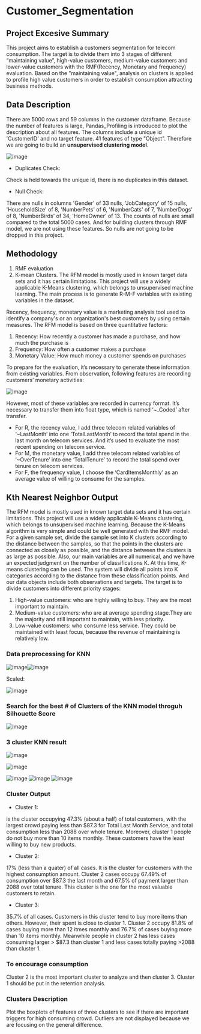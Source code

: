 # Customer_Segmentation

## Project Excesive Summary
This project aims to establish a customers segmentation for telecom consumption. The
target is to divide them into 3 stages of different “maintaining value”, high-value
customers, medium-value customers and lower-value customers with the
RMF(Recency, Monetary and frequency) evaluation. Based on the "maintaining value", analysis on clusters is applied to profile high value customers in order to establish consumption attracting business methods.

## Data Description

There are 5000 rows and 59 columns in the customer dataframe. Because the number of features is large, Pandas_Profiling is introduced to plot the description about all features. The columns include a unique id 'CustomerID' and no target feature. 41 features of type "Object". Therefore we are going to build an **unsupervised clustering model**.

![image](https://user-images.githubusercontent.com/38795845/130334895-cb360f56-5667-408b-90ce-a3b36e52abb3.png)


- Duplicates Check:

Check is held towards the unique id, there is no duplicates in this dataset.
- Null Check:

There are nulls in columns 'Gender' of 33 nulls, 'JobCategory' of 15 nulls, 'HouseholdSize' of 8, 'NumberPets' of 6, 'NumberCats' of 7, 'NumberDogs' of 8, 'NumberBirds' of 34, 'HomeOwner' of 13. The counts of nulls are small compared to the total 5000 cases. And for building clusters through RMF model, we are not using these features. So nulls are not going to be dropped in this project. 


## Methodology

1. RMF evaluation
2. K-mean Clusters.
The RFM model is mostly used in known target data sets and it has certain
limitations. This project will use a widely applicable K-Means clustering, which
belongs to unsupervised machine learning.
The main process is to generate R-M-F variables with existing variables in the dataset.

Recency, frequency, monetary value is a marketing analysis tool used to identify a
company's or an organization's best customers by using certain measures. The RFM
model is based on three quantitative factors:

1. Recency: How recently a customer has made a purchase, and how much the
purchase is
2. Frequency: How often a customer makes a purchase
3. Monetary Value: How much money a customer spends on purchases

To prepare for the evaluation, it’s necessary to generate these information from
existing variables.
From observation, following features are recording customers’ monetary activities:

![image](https://user-images.githubusercontent.com/38795845/130334855-4d9ed13b-f30a-446e-a47e-1babf67aa431.png)

However, most of these variables are recorded in currency format. It’s necessary to
transfer them into float type, which is named ‘~_Coded’ after transfer.
- For R, the recency value, I add three telecom related variables of
‘~LastMonth’ into one ‘TotalLastMonth’ to record the total spend in the last
month on telecom services. And it’s used to evaluate the most recent spending
on telecom service.
- For M, the monetary value, I add three telecom related variables of
‘~OverTenure’ into one ‘TotalTenure’ to record the total spend over tenure on
telecom services.
- For F, the frequency value, I choose the ‘CardItemsMonthly’ as an average
value of willing to consume for the samples.


## Kth Nearest Neighbor Output

The RFM model is mostly used in known target data sets and it has certain
limitations. This project will use a widely applicable K-Means clustering, which
belongs to unsupervised machine learning.
Because the K-Means algorithm is very simple and could be well generated with the
RMF model. For a given sample set, divide the sample set into K clusters according
to the distance between the samples, so that the points in the clusters are connected as
closely as possible, and the distance between the clusters is as large as possible.
Also, our main variables are all numerical, and we have an expected judgment on the
number of classifications K. At this time, K-means clustering can be used. The system
will divide all points into K categories according to the distance from these
classification points. And our data objects include both observations and targets. The
target is to divide customers into different priority stages:
1. High-value customers: who are highly willing to buy. They are the most
important to maintain.
2. Medium-value customers: who are at average spending stage.They are the
majority and still important to maintain, with less priority.
3. Low-value customers: who consume less service. They could be maintained
with least focus, because the revenue of maintaining is relatively low.

### Data preprocessing for KNN

![image](https://user-images.githubusercontent.com/38795845/130334926-1347305e-1b81-4bec-8b5c-d4e49d6554c4.png)![image](https://user-images.githubusercontent.com/38795845/130334943-0bf18d44-444a-4f15-94aa-bf921b0b2cb0.png)


Scaled:

![image](https://user-images.githubusercontent.com/38795845/130334949-3fca5bf0-843a-40c2-8222-510e81444aef.png)

### Search for the best # of Clusters of the KNN model throguh Silhouette Score

![image](https://user-images.githubusercontent.com/38795845/130334956-bcd6cf29-5140-4cf4-af55-34a05b5203cf.png)

### 3 cluster KNN result

![image](https://user-images.githubusercontent.com/38795845/130334972-e1cd0926-f88f-42f3-b1df-156558ef205c.png)

![image](https://user-images.githubusercontent.com/38795845/130334988-688316bb-1746-4c33-891b-c175eaafa9c8.png)


![image](https://user-images.githubusercontent.com/38795845/130334994-7771ad8a-3d25-4690-a38a-84d741f606b1.png)
![image](https://user-images.githubusercontent.com/38795845/130335001-750f8449-dc70-4ed7-82aa-0f9982aca429.png)
![image](https://user-images.githubusercontent.com/38795845/130335004-82b3a6c3-f924-4bce-9acf-8bb9356fc6ec.png)

### Cluster Output

- Cluster 1:

is the cluster occupying 47.3% (about a half) of total customers, with the largest crowd paying less than $87.3 for Total Last Month Service, and total consumption less than 2088 over whole tenure. Moreover, cluster 1 people do not buy more than 10 items monthly. These customers have the least willing to buy new products.

- Cluster 2:

17% (less than a quater) of all cases. It is the cluster for customers with the highest consumption amount. Cluster 2 cases occupy 67.49% of consumption over $87.3 the last month and 67.5% of payment larger than 2088 over total tenure. This cluster is the one for the most valuable customers to retain.

- Cluster 3:

35.7% of all cases. Customers in this cluster tend to buy more items than others. However, their spent is close to cluster 1. Cluster 2 occupy 81.8% of cases buying more than 12 itmes monthly and 76.7% of cases buying more than 10 items monthly. Meanwhile people in cluster 2 has less cases consuming larger > $87.3 than cluster 1 and less cases totally paying >2088 than cluster 1.

### To encourage consumption

Cluster 2 is the most important cluster to analyze and then cluster 3. Cluster 1 should be put in the retention analysis.

### Clusters Description

Plot the boxplots of features of three clusters to see if there are important triggers for high consuming crowd. Outliers are not displayed because we are focusing on the general difference.



